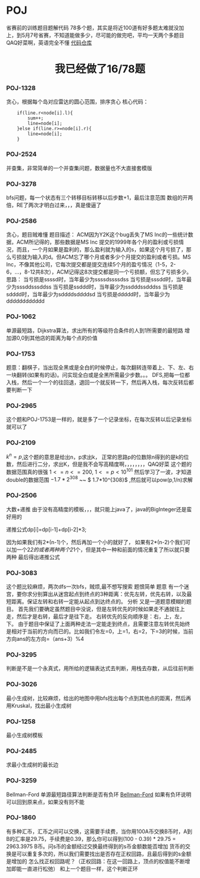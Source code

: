 # POJ
省赛前的训练题目题解代码
78多个题，其实是将近100道有好多题太难就没加上，到5月7号省赛，不知道能做多少，尽可能的做完吧，平均一天两个多题目QAQ好菜啊，英语完全不懂
[代码仓库][1]
<h1 style="text-align: center;"> 我已经做了16/78题</h1>

### POJ-1328
贪心，根据每个岛对应雷达的圆心范围，排序贪心
核心代码：
```
    if(line.r<node[i].l){
        sum++;
        line=node[i];
    }else if(line.r>=node[i].r){
        line=node[i];
    }
```
### POJ-2524
并查集，非常简单的一个并查集问题，数据量也不大直接套模版

### POJ-3278
bfs问题，每一个状态有三个转移目标转移以后步数+1，最后注意范围
数组的开两倍，RE了两次才明白过来，，，真是傻逼了

<!-- more -->

### POJ-2586
贪心，题目贼难懂
题目描述：
ACM因为Y2K这个bug丢失了MS Inc的一些统计数据，ACM所记得的，那些数据是MS Inc 提交的1999年各个月的盈利或亏损情况，而且，一个月如果是盈利的，那么盈利就为输入的s，如果这个月亏损了，那么亏损就为输入的d。但ACM忘了哪个月或者多少个月提交的盈利或者亏损。MS Inc，不像其他公司，它每次提交都是提交连续5个月的盈亏情况（1-5，2-6，…，8-12共8次），ACM记得这8次提交都是同一个亏损额，但忘了亏损多少。
思路：
当亏损是ssssd时，当年最少为ssssdssssdss
当亏损是sssdd时，当年最少为sssddsssddss
当亏损是ssddd时，当年最少为ssdddssdddss
当亏损是sdddd时，当年最少为sddddsddddsd
当亏损是ddddd时，当年最少为dddddddddddd

### POJ-1062
单源最短路，Dijkstra算法，求出所有的等级符合条件的人到1所需要的最短路
增加源0,0到其他店的距离为每个点的价值


### POJ-1753
题意：翻棋子，当出现全黑或是全白的时候停止，每次翻转连带着上、下、左、右一块翻转(如果有的话)。问实现全白或是全黑所需最少步数。。。
DFS,把每一位都入栈，然后一个一个的往回退，退回一个就反转一下，然后再入栈，每次反转后都要判断一下


### POJ-2965
这个题和POJ-1753是一样的，就是多了一个记录坐标，在每次反转以后记录坐标就可以了


### POJ-2109
$k^n=p$,这个题的意思是给出n，p求出k，
正常的思路p的位数除n得到的是k的位数，然后进行二分，求出K，但是我不会写高精度啊，，，，，，，，QAQ好菜
这个题的数据范围真的很强 $1<=n<= 200$, $1<=p<10^{101}$
然后学习了一波，才知道double的数据范围
$-1.7*2^{308}$ ~~ $ 1.7*10^{308}$ ,然后就可以pow(p,1/n)求解

### POJ-2506
大数+递推
由于没有高精度的模板，，，就只能上java了，java的BigInteger还是蛮好用的

递推公式dp[i]=dp[i-1]+dp[i-2]*3;

因为如果我们有2*(n-1)个，然后再加一个小的就好了，
如果有2*(n-2)个我们可以加一个2*2的或者两种两个2*1个，但是其中一种和前面的情况重复了所以就只要两种
最后得出递推公式


### POJ-3083
这个题比较麻烦，两次dfs一次bfs，贼烦,最不想写搜索
题恨简单
题意
有一个迷宫，要你求分别算出从迷宫起点到终点的3种距离：优先左转，优先右转，以及最短距离。保证左转和右转一定能从起点到达终点的。
分析
又是一道题意模糊的题目。
首先我们要确定虽然题目中没说，但是左转优先的时候如果走不通就往上走，然后才是右转，最后才是往下走。
右转优先的反向顺序是：右，上，左，下。
由于题目中保证了上面两种走法一定能走到终点，且需要注意左转优先始终是相对于当前的方向而已的。比如我们令左=0，上=1，右=2，下=3的时候，当前方向ans的左方向=（ans+3）%4 

### POJ-3295

判断是不是一个永真式，用所给的逻辑表达式去判断，用栈去存数，从后往前判断


### POJ-3026

最小生成树，比较麻烦，给出的地图中用bfs找出每个点到其他点的距离，然后再用Kruskal，找出最小生成树


### POJ-1258
最小生成树模板


### POJ-2485
求最小生成树的最长边


### POJ-3259
Bellman-Ford 单源最短路径算法判断是否有负环
[Bellman-Ford][2]
如果有负环说明可以回到原来点，如果没有则不能


### POJ-1860
有多种汇币，汇币之间可以交换，这需要手续费，当你用100A币交换B币时，A到B的汇率是29.75，手续费是0.39，那么你可以得到(100 - 0.39) * 29.75 = 2963.3975 B币。问s币的金额经过交换最终得到的s币金额数能否增加
货币的交换是可以重复多次的，所以我们需要找出是否存在正权回路，且最后得到的s金额是增加的
怎么找正权回路呢？（正权回路：在这一回路上，顶点的权值能不断增加即能一直进行松弛）
和上一个题目一样，这个判断正环






































  [1]: https://github.com/hong-ll/POJ
  [2]: http://www.cnblogs.com/gaochundong/p/bellman_ford_algorithm.html

